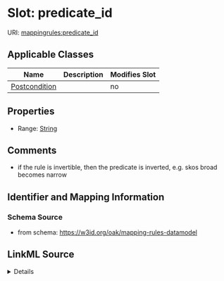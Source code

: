 

# Slot: predicate_id

URI: [mappingrules:predicate_id](https://w3id.org/oak/mapping-rules-datamodel/predicate_id)



<!-- no inheritance hierarchy -->





## Applicable Classes

| Name | Description | Modifies Slot |
| --- | --- | --- |
| [Postcondition](Postcondition.md) |  |  no  |







## Properties

* Range: [String](String.md)





## Comments

* if the rule is invertible, then the predicate is inverted, e.g. skos broad becomes narrow

## Identifier and Mapping Information







### Schema Source


* from schema: https://w3id.org/oak/mapping-rules-datamodel




## LinkML Source

<details>
```yaml
name: predicate_id
comments:
- if the rule is invertible, then the predicate is inverted, e.g. skos broad becomes
  narrow
from_schema: https://w3id.org/oak/mapping-rules-datamodel
rank: 1000
alias: predicate_id
owner: Postcondition
domain_of:
- Postcondition
range: string

```
</details>